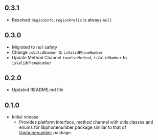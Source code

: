 ## 0.3.1
 * Resolved `RegionInfo.regionPrefix` is always `null`

## 0.3.0
 * Migrated to null safety
 * Change `isValidNumber` to `isValidPhoneNumber`
 * Update Method Channel `involveMethod`, `isValidNumber` to `isValidPhoneNumber`

## 0.2.0
 * Updated README.md file
 
## 0.1.0
 * Initial release
    - Provides platform interface, method channel with utils classes and enums for libphonenumber package similar to that of [libphonenumber](https://pub.dev/packages/libphonenumber) package.